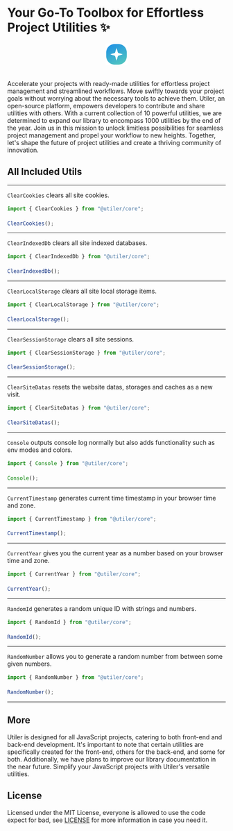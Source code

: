 # Your Go-To Toolbox for Effortless Project Utilities ✨

<div align="center">
  <a href="https://utiler.js">
    <img 
        alt="styled-components" 
        height="50px"
        src="./assets/utiler-logo.svg" 
    />
    <br />
    <br />
  </a>
</div>

Accelerate your projects with ready-made utilities for effortless project management and streamlined workflows. Move swiftly towards your project goals without worrying about the necessary tools to achieve them. Utiler, an open-source platform, empowers developers to contribute and share utilities with others. With a current collection of 10 powerful utilities, we are determined to expand our library to encompass 1000 utilities by the end of the year. Join us in this mission to unlock limitless possibilities for seamless project management and propel your workflow to new heights. Together, let's shape the future of project utilities and create a thriving community of innovation.

## All Included Utils
---

`ClearCookies` clears all site cookies.

```js
import { ClearCookies } from "@utiler/core";

ClearCookies();
```

---

`ClearIndexedDb` clears all site indexed databases.

```js
import { ClearIndexedDb } from "@utiler/core";

ClearIndexedDb();
```

---

`ClearLocalStorage` clears all site local storage items.

```js
import { ClearLocalStorage } from "@utiler/core";

ClearLocalStorage();
```

---

`ClearSessionStorage` clears all site sessions.

```js
import { ClearSessionStorage } from "@utiler/core";

ClearSessionStorage();
```

---

`ClearSiteDatas` resets the website datas, storages and caches as a new visit.

```js
import { ClearSiteDatas } from "@utiler/core";

ClearSiteDatas();
```

---

`Console` outputs console log normally but also adds functionality such as env modes and colors.

```js
import { Console } from "@utiler/core";

Console();
```

---

`CurrentTimestamp` generates current time timestamp in your browser time and zone.

```js
import { CurrentTimestamp } from "@utiler/core";

CurrentTimestamp();
```

---

`CurrentYear` gives you the current year as a number based on your browser time and zone.

```js
import { CurrentYear } from "@utiler/core";

CurrentYear();
```

---

`RandomId` generates a random unique ID with strings and numbers.

```js
import { RandomId } from "@utiler/core";

RandomId();
```

---

`RandomNumber` allows you to generate a random number from between some given numbers.

```js
import { RandomNumber } from "@utiler/core";

RandomNumber();
```

---

## More
Utiler is designed for all JavaScript projects, catering to both front-end and back-end development. It's important to note that certain utilities are specifically created for the front-end, others for the back-end, and some for both. Additionally, we have plans to improve our library documentation in the near future. Simplify your JavaScript projects with Utiler's versatile utilities.

## License
Licensed under the MIT License, everyone is allowed to use the code expect for bad, see [LICENSE](./LICENSE) for more information in case you need it.